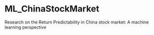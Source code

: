 # ML_ChinaStockMarket
Research on the Return Predictability in China stock market: A machine learning perspective
